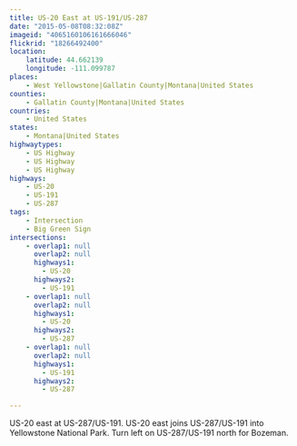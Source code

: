 ```yaml
---
title: US-20 East at US-191/US-287
date: "2015-05-08T08:32:08Z"
imageid: "4065160106161666046"
flickrid: "18266492400"
location:
    latitude: 44.662139
    longitude: -111.099787
places:
    - West Yellowstone|Gallatin County|Montana|United States
counties:
    - Gallatin County|Montana|United States
countries:
    - United States
states:
    - Montana|United States
highwaytypes:
    - US Highway
    - US Highway
    - US Highway
highways:
    - US-20
    - US-191
    - US-287
tags:
    - Intersection
    - Big Green Sign
intersections:
    - overlap1: null
      overlap2: null
      highways1:
        - US-20
      highways2:
        - US-191
    - overlap1: null
      overlap2: null
      highways1:
        - US-20
      highways2:
        - US-287
    - overlap1: null
      overlap2: null
      highways1:
        - US-191
      highways2:
        - US-287

---
```

US-20 east at US-287/US-191.  US-20 east joins US-287/US-191 into Yellowstone National Park.  Turn left on US-287/US-191 north for Bozeman.
